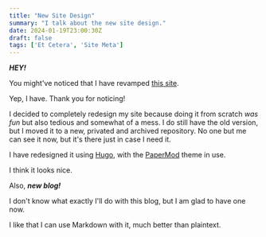 ```yaml
---
title: "New Site Design"
summary: "I talk about the new site design."
date: 2024-01-19T23:00:30Z
draft: false
tags: ['Et Cetera', 'Site Meta']
---
```


***HEY!***

You might've noticed that I have revamped [this site](/).

Yep, I have. Thank you for noticing!

I decided to completely redesign my site because doing it from scratch *was fun* but also tedious and somewhat of a mess. I do still have the old version, but I moved it to a new, privated and archived repository. No one but me can see it now, but it's there just in case I need it.

I have redesigned it using [Hugo](https://gohugo.io), with the [PaperMod](https://github.com/adityatelange/hugo-PaperMod/) theme in use.

I think it looks nice.

Also, ***new blog!***

I don't know what exactly I'll do with this blog, but I am glad to have one now.

I like that I can use Markdown with it, much better than plaintext.

